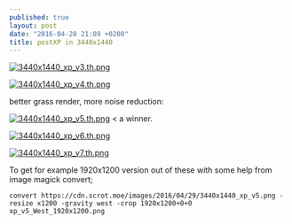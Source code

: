 ```yaml
---
published: true
layout: post
date: "2016-04-28 21:09 +0200"
title: postXP in 3440x1440
---
```

[![3440x1440_xp_v3.th.png](https://cdn.scrot.moe/images/2016/04/28/3440x1440_xp_v3.th.png)](https://cdn.scrot.moe/images/2016/04/28/3440x1440_xp_v3.png)

[![3440x1440_xp_v4.th.png](https://cdn.scrot.moe/images/2016/04/28/3440x1440_xp_v4.th.png)](https://cdn.scrot.moe/images/2016/04/28/3440x1440_xp_v4.png)

better grass render, more noise reduction:

[![3440x1440_xp_v5.th.png](https://cdn.scrot.moe/images/2016/04/29/3440x1440_xp_v5.th.png)](https://cdn.scrot.moe/images/2016/04/29/3440x1440_xp_v5.png) < a winner.

[![3440x1440_xp_v6.th.png](https://cdn.scrot.moe/images/2016/04/29/3440x1440_xp_v6.th.png)](https://cdn.scrot.moe/images/2016/04/29/3440x1440_xp_v6.png) 

[![3440x1440_xp_v7.th.png](https://cdn.scrot.moe/images/2016/04/29/3440x1440_xp_v7.th.png)](https://cdn.scrot.moe/images/2016/04/29/3440x1440_xp_v7.png)

To get for example 1920x1200 version out of these with some help from image magick convert;

    convert https://cdn.scrot.moe/images/2016/04/29/3440x1440_xp_v5.png -resize x1200 -gravity west -crop 1920x1200+0+0 xp_v5_West_1920x1200.png
